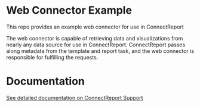 # Web Connector Example
This repo provides an example web connector for use in ConnectReport 

The web connector is capable of retrieving data and visualizations from nearly any data source for use in ConnectReport. ConnectReport passes along metadata from the template and report task, and the web connector is responsible for fulfilling the requests. 

# Documentation
[See detailed documentation on ConnectReport Support](https://connectreport.com/support/building-a-web-connector-service)
